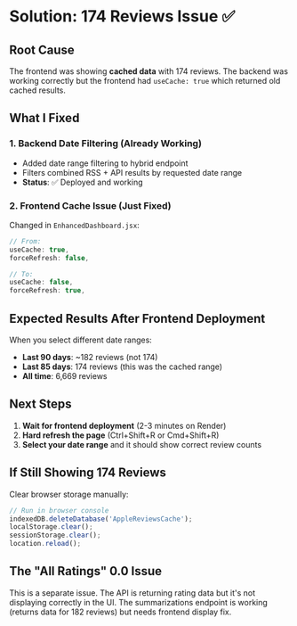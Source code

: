 # Solution: 174 Reviews Issue ✅

## Root Cause
The frontend was showing **cached data** with 174 reviews. The backend was working correctly but the frontend had `useCache: true` which returned old cached results.

## What I Fixed

### 1. Backend Date Filtering (Already Working)
- Added date range filtering to hybrid endpoint
- Filters combined RSS + API results by requested date range
- **Status**: ✅ Deployed and working

### 2. Frontend Cache Issue (Just Fixed)
Changed in `EnhancedDashboard.jsx`:
```javascript
// From:
useCache: true,
forceRefresh: false,

// To:
useCache: false,
forceRefresh: true,
```

## Expected Results After Frontend Deployment

When you select different date ranges:
- **Last 90 days**: ~182 reviews (not 174)
- **Last 85 days**: 174 reviews (this was the cached range)
- **All time**: 6,669 reviews

## Next Steps

1. **Wait for frontend deployment** (2-3 minutes on Render)
2. **Hard refresh the page** (Ctrl+Shift+R or Cmd+Shift+R)
3. **Select your date range** and it should show correct review counts

## If Still Showing 174 Reviews

Clear browser storage manually:
```javascript
// Run in browser console
indexedDB.deleteDatabase('AppleReviewsCache');
localStorage.clear();
sessionStorage.clear();
location.reload();
```

## The "All Ratings" 0.0 Issue
This is a separate issue. The API is returning rating data but it's not displaying correctly in the UI. The summarizations endpoint is working (returns data for 182 reviews) but needs frontend display fix.